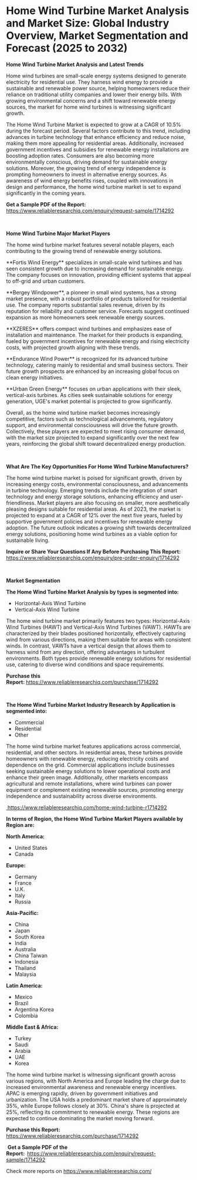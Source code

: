 <p><h1>Home Wind Turbine Market Analysis and Market Size: Global Industry Overview, Market Segmentation and Forecast (2025 to 2032)</h1></p><p><strong>Home Wind Turbine Market Analysis and Latest Trends</strong></p>
<p><p>Home wind turbines are small-scale energy systems designed to generate electricity for residential use. They harness wind energy to provide a sustainable and renewable power source, helping homeowners reduce their reliance on traditional utility companies and lower their energy bills. With growing environmental concerns and a shift toward renewable energy sources, the market for home wind turbines is witnessing significant growth.</p><p>The Home Wind Turbine Market is expected to grow at a CAGR of 10.5% during the forecast period. Several factors contribute to this trend, including advances in turbine technology that enhance efficiency and reduce noise, making them more appealing for residential areas. Additionally, increased government incentives and subsidies for renewable energy installations are boosting adoption rates. Consumers are also becoming more environmentally conscious, driving demand for sustainable energy solutions. Moreover, the growing trend of energy independence is prompting homeowners to invest in alternative energy sources. As awareness of wind energy benefits rises, coupled with innovations in design and performance, the home wind turbine market is set to expand significantly in the coming years.</p></p>
<p><strong>Get a Sample PDF of the Report:&nbsp;</strong> <a href="https://www.reliableresearchiq.com/enquiry/request-sample/1714292?utm_campaign=1581&utm_medium=2&utm_source=Github&utm_content=ia&utm_term=11012025&utm_id=home-wind-turbine">https://www.reliableresearchiq.com/enquiry/request-sample/1714292</a></p>
<p>&nbsp;</p>
<p><strong>Home Wind Turbine Major Market Players</strong></p>
<p><p>The home wind turbine market features several notable players, each contributing to the growing trend of renewable energy solutions. </p><p>**Fortis Wind Energy** specializes in small-scale wind turbines and has seen consistent growth due to increasing demand for sustainable energy. The company focuses on innovation, providing efficient systems that appeal to off-grid and urban customers.</p><p>**Bergey Windpower**, a pioneer in small wind systems, has a strong market presence, with a robust portfolio of products tailored for residential use. The company reports substantial sales revenue, driven by its reputation for reliability and customer service. Forecasts suggest continued expansion as more homeowners seek renewable energy sources.</p><p>**XZERES** offers compact wind turbines and emphasizes ease of installation and maintenance. The market for their products is expanding, fueled by government incentives for renewable energy and rising electricity costs, with projected growth aligning with these trends.</p><p>**Endurance Wind Power** is recognized for its advanced turbine technology, catering mainly to residential and small business sectors. Their future growth prospects are enhanced by an increasing global focus on clean energy initiatives.</p><p>**Urban Green Energy** focuses on urban applications with their sleek, vertical-axis turbines. As cities seek sustainable solutions for energy generation, UGE's market potential is projected to grow significantly.</p><p>Overall, as the home wind turbine market becomes increasingly competitive, factors such as technological advancements, regulatory support, and environmental consciousness will drive the future growth. Collectively, these players are expected to meet rising consumer demand, with the market size projected to expand significantly over the next few years, reinforcing the global shift toward decentralized energy production.</p></p>
<p>&nbsp;</p>
<p><strong>What Are The Key Opportunities For Home Wind Turbine Manufacturers?</strong></p>
<p><p>The home wind turbine market is poised for significant growth, driven by increasing energy costs, environmental consciousness, and advancements in turbine technology. Emerging trends include the integration of smart technology and energy storage solutions, enhancing efficiency and user-friendliness. Market players are also focusing on smaller, more aesthetically pleasing designs suitable for residential areas. As of 2023, the market is projected to expand at a CAGR of 12% over the next five years, fueled by supportive government policies and incentives for renewable energy adoption. The future outlook indicates a growing shift towards decentralized energy solutions, positioning home wind turbines as a viable option for sustainable living.</p></p>
<p><strong>Inquire or Share Your Questions If Any Before Purchasing This Report:</strong> <a href="https://www.reliableresearchiq.com/enquiry/pre-order-enquiry/1714292?utm_campaign=1581&utm_medium=2&utm_source=Github&utm_content=ia&utm_term=11012025&utm_id=home-wind-turbine">https://www.reliableresearchiq.com/enquiry/pre-order-enquiry/1714292</a></p>
<p>&nbsp;</p>
<p><strong>Market Segmentation</strong></p>
<p><strong>The Home Wind Turbine Market Analysis by types is segmented into:</strong></p>
<p><ul><li>Horizontal-Axis Wind Turbine</li><li>Vertical-Axis Wind Turbine</li></ul></p>
<p><p>The home wind turbine market primarily features two types: Horizontal-Axis Wind Turbines (HAWT) and Vertical-Axis Wind Turbines (VAWT). HAWTs are characterized by their blades positioned horizontally, effectively capturing wind from various directions, making them suitable for areas with consistent winds. In contrast, VAWTs have a vertical design that allows them to harness wind from any direction, offering advantages in turbulent environments. Both types provide renewable energy solutions for residential use, catering to diverse wind conditions and space requirements.</p></p>
<p><strong>Purchase this Report:&nbsp;</strong><a href="https://www.reliableresearchiq.com/purchase/1714292?utm_campaign=1581&utm_medium=2&utm_source=Github&utm_content=ia&utm_term=11012025&utm_id=home-wind-turbine">https://www.reliableresearchiq.com/purchase/1714292</a></p>
<p>&nbsp;</p>
<p><strong>The Home Wind Turbine Market Industry Research by Application is segmented into:</strong></p>
<p><ul><li>Commercial</li><li>Residential</li><li>Other</li></ul></p>
<p><p>The home wind turbine market features applications across commercial, residential, and other sectors. In residential areas, these turbines provide homeowners with renewable energy, reducing electricity costs and dependence on the grid. Commercial applications include businesses seeking sustainable energy solutions to lower operational costs and enhance their green image. Additionally, other markets encompass agricultural and remote installations, where wind turbines can power equipment or complement existing renewable sources, promoting energy independence and sustainability across diverse environments.</p></p>
<p><a href="https://www.reliableresearchiq.com/home-wind-turbine-r1714292?utm_campaign=1581&utm_medium=2&utm_source=Github&utm_content=ia&utm_term=11012025&utm_id=home-wind-turbine">&nbsp;https://www.reliableresearchiq.com/home-wind-turbine-r1714292</a></p>
<p><strong>In terms of Region, the Home Wind Turbine Market Players available by Region are:</strong></p>
<p>
    <p> <strong> North America: </strong>
        <ul>
            <li>United States</li>
            <li>Canada</li>
        </ul>
        </p> 
    <p> <strong> Europe: </strong>
        <ul>
            <li>Germany</li>
            <li>France</li>
            <li>U.K.</li>
            <li>Italy</li>
            <li>Russia</li>
        </ul>
        </p> 
    <p> <strong> Asia-Pacific: </strong>
        <ul>
            <li>China</li>
            <li>Japan</li>
            <li>South Korea</li>
            <li>India</li>
            <li>Australia</li>
            <li>China Taiwan</li>
            <li>Indonesia</li>
            <li>Thailand</li>
            <li>Malaysia</li>
        </ul>
        </p> 
    <p> <strong> Latin America: </strong>
        <ul>
            <li>Mexico</li>
            <li>Brazil</li>
            <li>Argentina Korea</li>
            <li>Colombia</li>
        </ul>
        </p> 
    <p> <strong> Middle East & Africa: </strong>
        <ul>
            <li>Turkey</li>
            <li>Saudi</li>
            <li>Arabia</li>
            <li>UAE</li>
            <li>Korea</li>
        </ul>
    </p>
    </p>
<p><p>The home wind turbine market is witnessing significant growth across various regions, with North America and Europe leading the charge due to increased environmental awareness and renewable energy incentives. APAC is emerging rapidly, driven by government initiatives and urbanization. The USA holds a predominant market share of approximately 35%, while Europe follows closely at 30%. China's share is projected at 25%, reflecting its commitment to renewable energy. These regions are expected to continue dominating the market moving forward.</p></p>
<p><strong>Purchase this Report: </strong><a href="https://www.reliableresearchiq.com/purchase/1714292?utm_campaign=1581&utm_medium=2&utm_source=Github&utm_content=ia&utm_term=11012025&utm_id=home-wind-turbine">https://www.reliableresearchiq.com/purchase/1714292</a></p>
<p>&nbsp;<strong>Get a Sample PDF of the Report:&nbsp;&nbsp;</strong><a href="https://www.reliableresearchiq.com/enquiry/request-sample/1714292?utm_campaign=1581&utm_medium=2&utm_source=Github&utm_content=ia&utm_term=11012025&utm_id=home-wind-turbine">https://www.reliableresearchiq.com/enquiry/request-sample/1714292</a></p>
<p><strong></strong></p>
<p>Check more reports on <a href="https://www.reliableresearchiq.com/?utm_campaign=1581&utm_medium=2&utm_source=Github&utm_content=ia&utm_term=11012025&utm_id=home-wind-turbine">https://www.reliableresearchiq.com/</a></p>